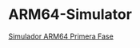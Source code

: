 # ARM64-Simulator

[Simulador ARM64 Primera Fase ](https://Aguare.github.io/ARM64-Simulator/Grammar/index.html)

